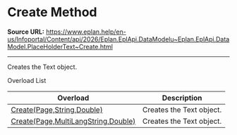 # Create Method

**Source URL:** https://www.eplan.help/en-us/Infoportal/Content/api/2026/Eplan.EplApi.DataModelu~Eplan.EplApi.DataModel.PlaceHolderText~Create.html

---

Creates the Text object.

Overload List

| Overload | Description |
| --- | --- |
| [Create(Page,String,Double)](Eplan.EplApi.DataModelu~Eplan.EplApi.DataModel.PlaceHolderText~Create(Page,String,Double).html) | Creates the Text object. |
| [Create(Page,MultiLangString,Double)](Eplan.EplApi.DataModelu~Eplan.EplApi.DataModel.PlaceHolderText~Create(Page,MultiLangString,Double).html) | Creates the Text object. |
